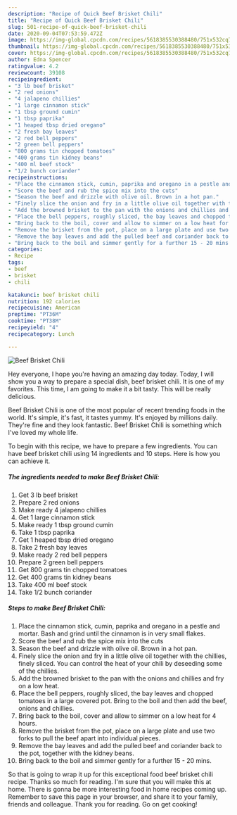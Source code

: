 ```yaml
---
description: "Recipe of Quick Beef Brisket Chili"
title: "Recipe of Quick Beef Brisket Chili"
slug: 501-recipe-of-quick-beef-brisket-chili
date: 2020-09-04T07:53:59.472Z
image: https://img-global.cpcdn.com/recipes/5618385530388480/751x532cq70/beef-brisket-chili-recipe-main-photo.jpg
thumbnail: https://img-global.cpcdn.com/recipes/5618385530388480/751x532cq70/beef-brisket-chili-recipe-main-photo.jpg
cover: https://img-global.cpcdn.com/recipes/5618385530388480/751x532cq70/beef-brisket-chili-recipe-main-photo.jpg
author: Edna Spencer
ratingvalue: 4.2
reviewcount: 39108
recipeingredient:
- "3 lb beef brisket"
- "2 red onions"
- "4 jalapeno chillies"
- "1 large cinnamon stick"
- "1 tbsp ground cumin"
- "1 tbsp paprika"
- "1 heaped tbsp dried oregano"
- "2 fresh bay leaves"
- "2 red bell peppers"
- "2 green bell peppers"
- "800 grams tin chopped tomatoes"
- "400 grams tin kidney beans"
- "400 ml beef stock"
- "1/2 bunch coriander"
recipeinstructions:
- "Place the cinnamon stick, cumin, paprika and oregano in a pestle and mortar. Bash and grind until the cinnamon is in very small flakes."
- "Score the beef and rub the spice mix into the cuts"
- "Season the beef and drizzle with olive oil. Brown in a hot pan."
- "Finely slice the onion and fry in a little olive oil together with the chillies, finely sliced. You can control the heat of your chili by deseeding some of the chillies."
- "Add the browned brisket to the pan with the onions and chillies and fry on a low heat."
- "Place the bell peppers, roughly sliced, the bay leaves and chopped tomatoes in a large covered pot. Bring to the boil and then add the beef, onions and chillies."
- "Bring back to the boil, cover and allow to simmer on a low heat for 4 hours."
- "Remove the brisket from the pot, place on a large plate and use two forks to pull the beef apart into individual pieces."
- "Remove the bay leaves and add the pulled beef and coriander back to the pot, together with the kidney beans."
- "Bring back to the boil and simmer gently for a further 15 - 20 mins."
categories:
- Recipe
tags:
- beef
- brisket
- chili

katakunci: beef brisket chili 
nutrition: 192 calories
recipecuisine: American
preptime: "PT36M"
cooktime: "PT38M"
recipeyield: "4"
recipecategory: Lunch

---
```



![Beef Brisket Chili](https://img-global.cpcdn.com/recipes/5618385530388480/751x532cq70/beef-brisket-chili-recipe-main-photo.jpg)

Hey everyone, I hope you're having an amazing day today. Today, I will show you a way to prepare a special dish, beef brisket chili. It is one of my favorites. This time, I am going to make it a bit tasty. This will be really delicious.

Beef Brisket Chili is one of the most popular of recent trending foods in the world. It's simple, it's fast, it tastes yummy. It's enjoyed by millions daily. They're fine and they look fantastic. Beef Brisket Chili is something which I've loved my whole life.




To begin with this recipe, we have to prepare a few ingredients. You can have beef brisket chili using 14 ingredients and 10 steps. Here is how you can achieve it.

<!--inarticleads1-->

##### The ingredients needed to make Beef Brisket Chili:

1. Get 3 lb beef brisket
1. Prepare 2 red onions
1. Make ready 4 jalapeno chillies
1. Get 1 large cinnamon stick
1. Make ready 1 tbsp ground cumin
1. Take 1 tbsp paprika
1. Get 1 heaped tbsp dried oregano
1. Take 2 fresh bay leaves
1. Make ready 2 red bell peppers
1. Prepare 2 green bell peppers
1. Get 800 grams tin chopped tomatoes
1. Get 400 grams tin kidney beans
1. Take 400 ml beef stock
1. Take 1/2 bunch coriander




<!--inarticleads2-->

##### Steps to make Beef Brisket Chili:

1. Place the cinnamon stick, cumin, paprika and oregano in a pestle and mortar. Bash and grind until the cinnamon is in very small flakes.
1. Score the beef and rub the spice mix into the cuts
1. Season the beef and drizzle with olive oil. Brown in a hot pan.
1. Finely slice the onion and fry in a little olive oil together with the chillies, finely sliced. You can control the heat of your chili by deseeding some of the chillies.
1. Add the browned brisket to the pan with the onions and chillies and fry on a low heat.
1. Place the bell peppers, roughly sliced, the bay leaves and chopped tomatoes in a large covered pot. Bring to the boil and then add the beef, onions and chillies.
1. Bring back to the boil, cover and allow to simmer on a low heat for 4 hours.
1. Remove the brisket from the pot, place on a large plate and use two forks to pull the beef apart into individual pieces.
1. Remove the bay leaves and add the pulled beef and coriander back to the pot, together with the kidney beans.
1. Bring back to the boil and simmer gently for a further 15 - 20 mins.




So that is going to wrap it up for this exceptional food beef brisket chili recipe. Thanks so much for reading. I'm sure that you will make this at home. There is gonna be more interesting food in home recipes coming up. Remember to save this page in your browser, and share it to your family, friends and colleague. Thank you for reading. Go on get cooking!

